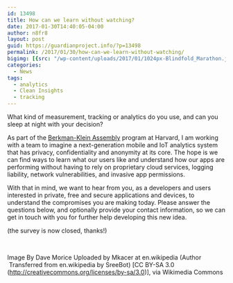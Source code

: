 ```yaml
---
id: 13498
title: How can we learn without watching?
date: 2017-01-30T14:40:05-04:00
author: n8fr8
layout: post
guid: https://guardianproject.info/?p=13498
permalink: /2017/01/30/how-can-we-learn-without-watching/
bigimg: [{src: "/wp-content/uploads/2017/01/1024px-Blindfold_Marathon.jpg",}]
categories:
  - News
tags:
  - analytics
  - Clean Insights
  - tracking
---
```

What kind of measurement, tracking or analytics do you use, and can you sleep at night with your decision?

As part of the [Berkman-Klein Assembly](https://berkmankleinassembly.org/) program at Harvard, I am working with a team to imagine a next-generation mobile and IoT analytics system that has privacy, confidentiality and anonymity at its core. The hope is we can find ways to learn what our users like and understand how our apps are performing without having to rely on proprietary cloud services, logging liability, network vulnerabilities, and invasive app permissions.

With that in mind, we want to hear from you, as a developers and users interested in private, free and secure applications and devices, to understand the compromises you are making today. Please answer the questions below, and optionally provide your contact information, so we can get in touch with you for further help developing this new idea.

(the survey is now closed, thanks!)

 

Image By Dave Morice Uploaded by Mkacer at en.wikipedia (Author  Transferred from en.wikipedia by SreeBot) [CC BY-SA 3.0 (http://creativecommons.org/licenses/by-sa/3.0)], via Wikimedia Commons